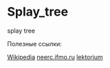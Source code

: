 # Splay_tree
splay tree 

Полезные ссылки:

<a href="https://ru.wikipedia.org/wiki/%D0%A0%D0%B0%D1%81%D1%88%D0%B8%D1%80%D1%8F%D1%8E%D1%89%D0%B5%D0%B5%D1%81%D1%8F_%D0%B4%D0%B5%D1%80%D0%B5%D0%B2%D0%BE" rel="nofollow">Wikipedia</a>
<a href="https://neerc.ifmo.ru/wiki/index.php?title=Splay-%D0%B4%D0%B5%D1%80%D0%B5%D0%B2%D0%BE" rel="nofollow">neerc.ifmo.ru</a>
<a href="https://www.lektorium.tv/lecture/14246" rel="nofollow">lektorium</a>
